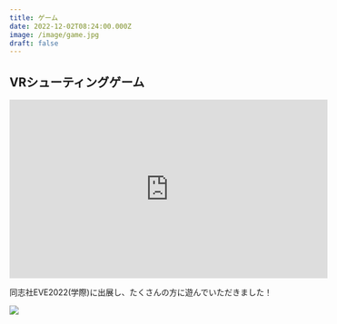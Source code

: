 ```yaml
---
title: ゲーム
date: 2022-12-02T08:24:00.000Z
image: /image/game.jpg
draft: false
---
```

## VRシューティングゲーム

<iframe width="560" height="315" src="https://www.youtube.com/embed/xE4RdSFtcv4" title="YouTube video player" frameborder="0" allow="accelerometer; autoplay; clipboard-write; encrypted-media; gyroscope; picture-in-picture" allowfullscreen></iframe>

同志社EVE2022(学際)に出展し、たくさんの方に遊んでいただきました！  

![](/image/vr_eve.jpg)